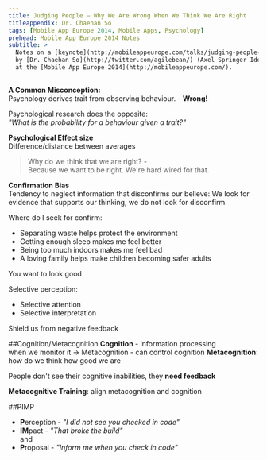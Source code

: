 ```yaml
---
title: Judging People – Why We Are Wrong When We Think We Are Right
titleappendix: Dr. Chaehan So
tags: [Mobile App Europe 2014, Mobile Apps, Psychology]
prehead: Mobile App Europe 2014 Notes
subtitle: >
  Notes on a [keynote](http://mobileappeurope.com/talks/judging-people-wrong-think-right/ "Keynote: Judging People – Why We Are Wrong When We Think We Are Right")
  by [Dr. Chaehan So](http://twitter.com/agilebean/) (Axel Springer Ideas Engineering)
  at the [Mobile App Europe 2014](http://mobileappeurope.com/).
---
```


**A Common Misconception:**  
Psychology derives trait from observing behaviour. - **Wrong!**

Psychological research does the opposite:  
*"What is the probability for a behaviour given a trait?"*

**Psychological Effect size**  
Difference/distance between averages

>Why do we think that we are right? -  
Because we want to be right. We're hard wired for that.

**Confirmation Bias**  
Tendency to neglect information that disconfirms our believe: We look for evidence that supports our thinking, we do not look for disconfirm.

Where do I seek for confirm:

* Separating waste helps protect the environment
* Getting enough sleep makes me feel better
* Being too much indoors makes me feel bad
* A loving family helps make children becoming safer adults

You want to look good

Selective perception:

* Selective attention
* Selective interpretation 

Shield us from negative feedback

##Cognition/Metacognition
**Cognition** - information processing  
when we monitor it -> Metacognition - can control cognition
**Metacognition**: how do we think how good we are

People don't see their cognitive inabilities, they **need feedback**

**Metacognitive Training**: align metacognition and cognition

##PIMP 

* **P**erception - *"I did not see you checked in code"*
* **IM**pact - *"That broke the build"*  
  and
* **P**roposal - *"Inform me when you check in code"*
